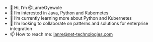 - 👋 Hi, I’m @LanreOyewole
- 👀 I’m interested in Java, Python and Kubernetes
- 🌱 I’m currently learning more about Python and Kubernetes
- 💞️ I’m looking to collaborate on patterns and solutions for enterprise integration
- 📫 How to reach me: lanre@net-technologies.com

<!---
LanreOyewole/LanreOyewole is a ✨ special ✨ repository because its `README.md` (this file) appears on your GitHub profile.
You can click the Preview link to take a look at your changes.
--->
